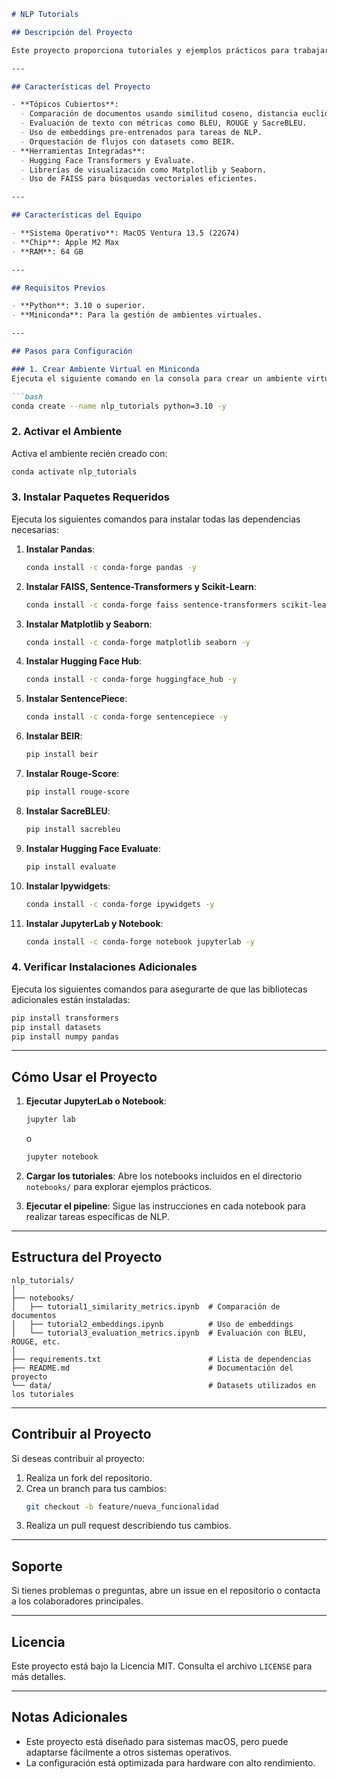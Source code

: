```markdown
# NLP Tutorials

## Descripción del Proyecto

Este proyecto proporciona tutoriales y ejemplos prácticos para trabajar con **Procesamiento de Lenguaje Natural (NLP)**. Se centra en el uso de embeddings, métricas de similitud y herramientas avanzadas para la evaluación de textos, integrando las mejores prácticas para configuraciones reproducibles y análisis efectivos.

---

## Características del Proyecto

- **Tópicos Cubiertos**:
  - Comparación de documentos usando similitud coseno, distancia euclidiana y distancia de Jaccard.
  - Evaluación de texto con métricas como BLEU, ROUGE y SacreBLEU.
  - Uso de embeddings pre-entrenados para tareas de NLP.
  - Orquestación de flujos con datasets como BEIR.
- **Herramientas Integradas**:
  - Hugging Face Transformers y Evaluate.
  - Librerías de visualización como Matplotlib y Seaborn.
  - Uso de FAISS para búsquedas vectoriales eficientes.

---

## Características del Equipo

- **Sistema Operativo**: MacOS Ventura 13.5 (22G74)
- **Chip**: Apple M2 Max
- **RAM**: 64 GB

---

## Requisitos Previos

- **Python**: 3.10 o superior.
- **Miniconda**: Para la gestión de ambientes virtuales.

---

## Pasos para Configuración

### 1. Crear Ambiente Virtual en Miniconda
Ejecuta el siguiente comando en la consola para crear un ambiente virtual llamado `nlp_tutorials`:

```bash
conda create --name nlp_tutorials python=3.10 -y
```

### 2. Activar el Ambiente
Activa el ambiente recién creado con:

```bash
conda activate nlp_tutorials
```

### 3. Instalar Paquetes Requeridos

Ejecuta los siguientes comandos para instalar todas las dependencias necesarias:

1. **Instalar Pandas**:
   ```bash
   conda install -c conda-forge pandas -y
   ```

2. **Instalar FAISS, Sentence-Transformers y Scikit-Learn**:
   ```bash
   conda install -c conda-forge faiss sentence-transformers scikit-learn -y
   ```

3. **Instalar Matplotlib y Seaborn**:
   ```bash
   conda install -c conda-forge matplotlib seaborn -y
   ```

4. **Instalar Hugging Face Hub**:
   ```bash
   conda install -c conda-forge huggingface_hub -y
   ```

5. **Instalar SentencePiece**:
   ```bash
   conda install -c conda-forge sentencepiece -y
   ```

6. **Instalar BEIR**:
   ```bash
   pip install beir
   ```

7. **Instalar Rouge-Score**:
   ```bash
   pip install rouge-score
   ```

8. **Instalar SacreBLEU**:
   ```bash
   pip install sacrebleu
   ```

9. **Instalar Hugging Face Evaluate**:
   ```bash
   pip install evaluate
   ```

10. **Instalar Ipywidgets**:
    ```bash
    conda install -c conda-forge ipywidgets -y
    ```

11. **Instalar JupyterLab y Notebook**:
    ```bash
    conda install -c conda-forge notebook jupyterlab -y
    ```

### 4. Verificar Instalaciones Adicionales

Ejecuta los siguientes comandos para asegurarte de que las bibliotecas adicionales están instaladas:

```bash
pip install transformers
pip install datasets
pip install numpy pandas
```

---

## Cómo Usar el Proyecto

1. **Ejecutar JupyterLab o Notebook**:
   ```bash
   jupyter lab
   ```
   o
   ```bash
   jupyter notebook
   ```

2. **Cargar los tutoriales**:
   Abre los notebooks incluidos en el directorio `notebooks/` para explorar ejemplos prácticos.

3. **Ejecutar el pipeline**:
   Sigue las instrucciones en cada notebook para realizar tareas específicas de NLP.

---

## Estructura del Proyecto

```plaintext
nlp_tutorials/
│
├── notebooks/
│   ├── tutorial1_similarity_metrics.ipynb  # Comparación de documentos
│   ├── tutorial2_embeddings.ipynb          # Uso de embeddings
│   └── tutorial3_evaluation_metrics.ipynb  # Evaluación con BLEU, ROUGE, etc.
│
├── requirements.txt                        # Lista de dependencias
├── README.md                               # Documentación del proyecto
└── data/                                   # Datasets utilizados en los tutoriales
```

---

## Contribuir al Proyecto

Si deseas contribuir al proyecto:

1. Realiza un fork del repositorio.
2. Crea un branch para tus cambios:
   ```bash
   git checkout -b feature/nueva_funcionalidad
   ```
3. Realiza un pull request describiendo tus cambios.

---

## Soporte

Si tienes problemas o preguntas, abre un issue en el repositorio o contacta a los colaboradores principales.

---

## Licencia

Este proyecto está bajo la Licencia MIT. Consulta el archivo `LICENSE` para más detalles.

---

## Notas Adicionales

- Este proyecto está diseñado para sistemas macOS, pero puede adaptarse fácilmente a otros sistemas operativos.
- La configuración está optimizada para hardware con alto rendimiento.
```